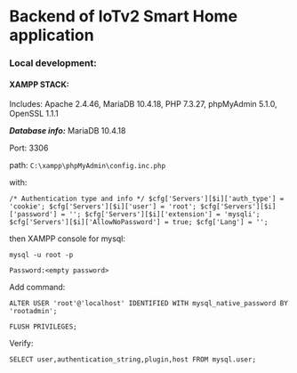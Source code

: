 # Backend of IoTv2 Smart Home application

### Local development: ###

#### XAMPP STACK: ####
Includes: Apache 2.4.46, MariaDB 10.4.18, PHP 7.3.27, phpMyAdmin 5.1.0, OpenSSL 1.1.1

___Database info:___ MariaDB 10.4.18

Port: 3306

path: `C:\xampp\phpMyAdmin\config.inc.php` 

with:

`/* Authentication type and info */
$cfg['Servers'][$i]['auth_type'] = 'cookie';
$cfg['Servers'][$i]['user'] = 'root';
$cfg['Servers'][$i]['password'] = '';
$cfg['Servers'][$i]['extension'] = 'mysqli';
$cfg['Servers'][$i]['AllowNoPassword'] = true;
$cfg['Lang'] = '';`

then XAMPP console for mysql:

`mysql -u root -p`

`Password:<empty password>`

Add command:

`ALTER USER 'root'@'localhost' IDENTIFIED WITH mysql_native_password BY 'rootadmin';`

`FLUSH PRIVILEGES;`

Verify:

`SELECT user,authentication_string,plugin,host FROM mysql.user;`


